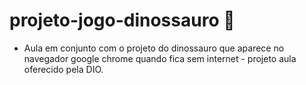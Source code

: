 # projeto-jogo-dinossauro :t-rex:
- Aula em conjunto com o projeto do dinossauro que aparece no navegador google chrome quando fica sem internet - projeto aula oferecido pela DIO.
